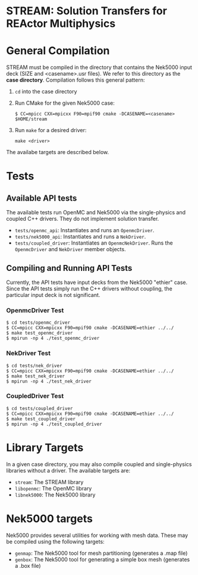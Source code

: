 # STREAM: Solution Transfers for REActor Multiphysics

# General Compilation

STREAM must be compiled in the directory that contains the Nek5000 input deck (SIZE and \<casename\>.usr files).  We 
refer to this directory as the **case directory**.  Compilation follows this general pattern:

  1. `cd` into the case directory

  2. Run CMake for the given Nek5000 case:

     `$ CC=mpicc CXX=mpicxx F90=mpif90 cmake -DCASENAME=<casename> $HOME/stream`
   
  3. Run `make` for a desired driver:

     `make <driver>`
     
The availabe targets are described below.

# Tests

## Available API tests

The available tests run OpenMC and Nek5000 via the single-physics and coupled C++ drivers.  They do not implement
solution transfer.  
* `tests/openmc_api`: Instantiates and runs an `OpenmcDriver`.
* `tests/nek5000_api`: Instantiates and runs a `NekDriver`.
* `tests/coupled_driver`: Instantiates an `OpenmcNekDriver`.  Runs the `OpenmcDriver` and `NekDriver` member objects.

## Compiling and Running API Tests

Currently, the API tests have input decks from the Nek5000 "ethier" case.  Since the API tests simply run the
C++ drivers without coupling, the particular input deck is not significant.

### OpenmcDriver Test
``` Console
$ cd tests/openmc_driver
$ CC=mpicc CXX=mpicxx F90=mpif90 cmake -DCASENAME=ethier ../../
$ make test_openmc_driver
$ mpirun -np 4 ./test_openmc_driver
```

### NekDriver Test
``` Console
$ cd tests/nek_driver
$ CC=mpicc CXX=mpicxx F90=mpif90 cmake -DCASENAME=ethier ../../
$ make test_nek_driver
$ mpirun -np 4 ./test_nek_driver
```

### CoupledDriver Test
``` Console
$ cd tests/coupled_driver
$ CC=mpicc CXX=mpicxx F90=mpif90 cmake -DCASENAME=ethier ../../
$ make test_coupled_driver
$ mpirun -np 4 ./test_coupled_driver
```

# Library Targets
 
In a given case directory, you may also compile coupled and single-physics libraries without a driver.  The available 
targets are:
* `stream`: The STREAM library
* `libopenmc`: The OpenMC library
* `libnek5000`: The Nek5000 library

# Nek5000 targets

Nek5000 provides several utilities for working with mesh data.  These may be compiled using the following
targets:
* `genmap`: The Nek5000 tool for mesh partitioning (generates a .map file)
* `genbox`: The Nek5000 tool for generating a simple box mesh (generates a .box file)
